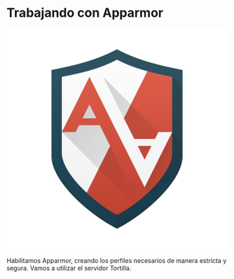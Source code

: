 # Trabajando con Apparmor

![Apparmor](image/Apparmor.png)

Habilitamos Apparmor, creando los perfiles necesarios de manera estricta y segura. Vamos a utilizar el servidor Tortilla.
